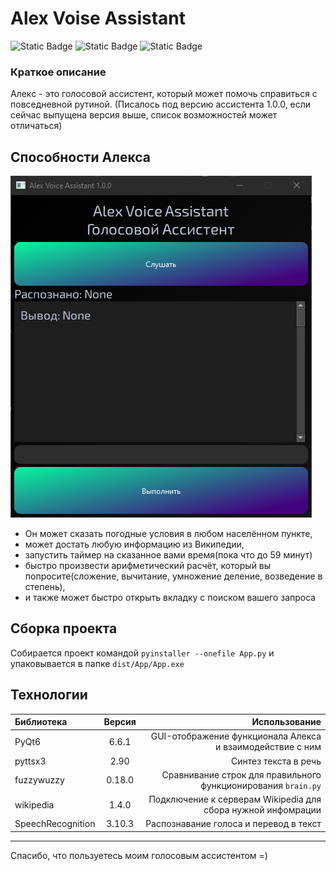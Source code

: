 # Alex Voise Assistant
![Static Badge](https://img.shields.io/badge/Alex-assistant?style=plastic&logo=github&logoColor=black&labelColor=white&color=gray)
![Static Badge](https://img.shields.io/badge/Telegram-Account?style=plastic&logo=telegram&label=%40Lsxzvt&labelColor=white&color=blue&link=https%3A%2F%2Ft.me%2FLsxzvt)
![Static Badge](https://img.shields.io/badge/version-alex?style=plastic&logo=ver&label=1.0.0&labelColor=white&color=blue&)

### Краткое описание
Алекс - это голосовой ассистент, который может помочь справиться с повседневной рутиной. (Писалось под версию ассистента 1.0.0, если сейчас выпущена версия выше, список возможностей может отличаться)

## Способности Алекса
![alt text](image.png)
- Он может сказать погодные условия в любом населённом пункте,
- может достать любую информацию из Википедии,
- запустить таймер на сказанное вами время(пока что до 59 минут)
- быстро произвести арифметический расчёт, который вы попросите(сложение, вычитание, умножение деление, возведение в степень),
- и также может быстро открыть вкладку с поиском вашего запроса

## Сборка проекта
Собирается проект командой `pyinstaller --onefile App.py` и упаковывается в папке `dist/App/App.exe`

## Технологии
|Библиотека|Версия|Использование|
|:---------|:----:|----------------------:|
|PyQt6     |6.6.1 |GUI-отображение функционала Алекса и взаимодействие с ним|
|pyttsx3   |2.90  |Синтез текста в речь|
|fuzzywuzzy|0.18.0|Сравнивание строк для правильного функционирования `brain.py`|
|wikipedia |1.4.0 |Подключение к серверам Wikipedia для сбора нужной инфомрации|
|SpeechRecognition|3.10.3|Распознавание голоса и перевод в текст|
---
Спасибо, что пользуетесь моим голосовым ассистентом =)